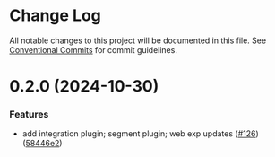 # Change Log

All notable changes to this project will be documented in this file.
See [Conventional Commits](https://conventionalcommits.org) for commit guidelines.

# 0.2.0 (2024-10-30)


### Features

* add integration plugin; segment plugin; web exp updates ([#126](https://github.com/amplitude/experiment-js-client/issues/126)) ([58446e2](https://github.com/amplitude/experiment-js-client/commit/58446e2f8af0e41a8dcd9c759d53b60f041c70c2))
